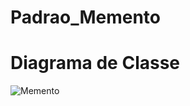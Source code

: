 # Padrao_Memento

# Diagrama de Classe

![Memento](https://github.com/Tathia-Lima/Padrao_Memento/assets/80372910/dde2ffae-2f3b-47ae-b5a0-e4cc8b8b5863)
